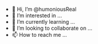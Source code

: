 - 👋 Hi, I’m @humoniousReal
- 👀 I’m interested in ...
- 🌱 I’m currently learning ...
- 💞️ I’m looking to collaborate on ...
- 📫 How to reach me ...

<!---
humoniousReal/humoniousReal is a ✨ special ✨ repository because its `README.md` (this file) appears on your GitHub profile.
You can click the Preview link to take a look at your changes.
--->
